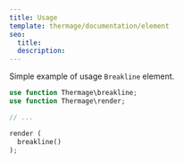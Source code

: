```yaml
---
title: Usage
template: thermage/documentation/element
seo:
  title: 
  description: 
---
```


Simple example of usage `Breakline` element.

```php
use function Thermage\breakline;
use function Thermage\render;

// ...

render (
  breakline()
);
```